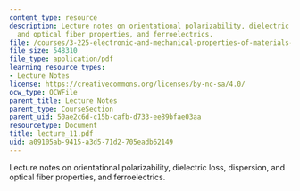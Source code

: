 ```yaml
---
content_type: resource
description: Lecture notes on orientational polarizability, dielectric loss, dispersion,
  and optical fiber properties, and ferroelectrics.
file: /courses/3-225-electronic-and-mechanical-properties-of-materials-fall-2007/a09105ab9415a3d571d2705eadb62149_lecture_11.pdf
file_size: 548310
file_type: application/pdf
learning_resource_types:
- Lecture Notes
license: https://creativecommons.org/licenses/by-nc-sa/4.0/
ocw_type: OCWFile
parent_title: Lecture Notes
parent_type: CourseSection
parent_uid: 50ae2c6d-c15b-cafb-d733-ee89bfae03aa
resourcetype: Document
title: lecture_11.pdf
uid: a09105ab-9415-a3d5-71d2-705eadb62149
---
```

Lecture notes on orientational polarizability, dielectric loss, dispersion, and optical fiber properties, and ferroelectrics.